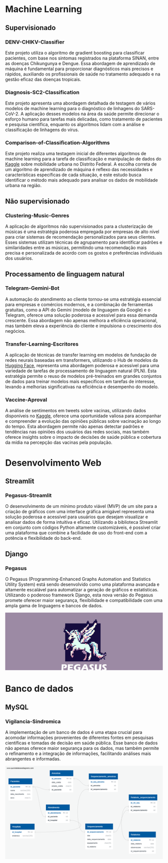 # Machine Learning

## Supervisionado

### DENV-CHIKV-Classifier

Este projeto utiliza o algoritmo de gradient boosting para classificar pacientes, com base nos sintomas registrados na plataforma SINAN, entre as doenças Chikungunya e Dengue. Essa abordagem de aprendizado de máquina é fundamental para proporcionar diagnósticos mais precisos e rápidos, auxiliando os profissionais de saúde no tratamento adequado e na gestão eficaz das doenças tropicais.

### Diagnosis-SC2-Classification

Este projeto apresenta uma abordagem detalhada de testagem de vários modelos de machine learning para o diagnóstico de linhagens do SARS-CoV-2. A aplicação desses modelos na área da saúde permite direcionar o esforço humano para tarefas mais delicadas, como tratamento de pacientes e pesquisa científica, enquanto os algoritmos lidam com a análise e classificação de linhagens do vírus.

### Comparison-of-Classification-Algorithms

Este projeto realiza uma testagem inicial de diferentes algoritmos de machine learning para a tarefa de classificação e manipulação de dados do [Kaggle](https://www.kaggle.com/) sobre mobilidade urbana no Distrito Federal. A escolha correta de um algoritmo de aprendizado de máquina é reflexo das necessidades e características específicas de cada situação, e este estudo busca identificar o método mais adequado para analisar os dados de mobilidade urbana na região.

## Não supervisionado

### Clustering-Music-Genres

A aplicação de algoritmos não supervisionados para a clusterização de músicas é uma estratégia poderosa empregada por empresas de alto nível para criar sistemas de recomendação personalizados para seus clientes. Esses sistemas utilizam técnicas de agrupamento para identificar padrões e similaridades entre as músicas, permitindo uma recomendação mais precisa e personalizada de acordo com os gostos e preferências individuais dos usuários.

## Processamento de linguagem natural

### Telegram-Gemini-Bot

A automação do atendimento ao cliente tornou-se uma estratégia essencial para empresas e comércios modernos, e a combinação de ferramentas gratuitas, como a API do Gemini (modelo de linguagem da Google) e o Telegram, oferece uma solução poderosa e acessível para essa demanda crescente. Essa abordagem não apenas melhora a eficiência operacional, mas também eleva a experiência do cliente e impulsiona o crescimento dos negócios.

### Transfer-Learning-Escritores

A aplicação de técnicas de transfer learning em modelos de fundação de redes neurais baseadas em transformers, utilizando o Hub de modelos da [Hugging Face](https://huggingface.co/), representa uma abordagem poderosa e acessível para uma variedade de tarefas de processamento de linguagem natural (PLN). Esta estratégia permite o reuso de modelos pré-treinados em grandes conjuntos de dados para treinar modelos mais específicos em tarefas de interesse, levando a melhorias significativas na eficiência e desempenho do modelo.

### Vaccine-Aproval

A análise de sentimentos em tweets sobre vacinas, utilizando dados disponíveis no [Kaggle](https://www.kaggle.com/), oferece uma oportunidade valiosa para acompanhar e compreender a evolução das opiniões públicas sobre vacinação ao longo do tempo. Esta abordagem permite não apenas detectar padrões e tendências nas opiniões dos usuários das redes sociais, mas também oferece insights sobre o impacto de decisões de saúde pública e cobertura da mídia na percepção das vacinas pela população.

# Desenvolvimento Web

## Streamlit

### Pegasus-Streamlit

O desenvolvimento de um mínimo produto viável (MVP) de um site para a criação de gráficos com uma interface gráfica amigável representa uma solução poderosa e acessível para usuários que desejam visualizar e analisar dados de forma intuitiva e eficaz. Utilizando a biblioteca Streamlit em conjunto com códigos Python altamente customizáveis, é possível criar uma plataforma que combine a facilidade de uso do front-end com a potência e flexibilidade do back-end.

## Django

### Pegasus

O Pegasus (Programming-Enhanced Graphs Automation and Statistics Utility System) está sendo desenvolvido como uma plataforma avançada e altamente escalável para automatizar a geração de gráficos e estatísticas. Utilizando o poderoso framework Django, esta nova versão do Pegasus promete oferecer maior segurança, flexibilidade e compatibilidade com uma ampla gama de linguagens e bancos de dados.

![pegasus_logo](https://github.com/pdrmglc/Pegasus/blob/main/media/logo.svg)

# Banco de dados

## MySQL

### Vigilancia-Sindromica

A implementação de um banco de dados é uma etapa crucial para acomodar informações provenientes de diferentes fontes em pesquisas científicas e tomadas de decisão em saúde pública. Esse banco de dados não apenas oferece maior segurança para os dados, mas também permite o refinamento e a integração de informações, facilitando análises mais abrangentes e informadas.

![MySQL schema](https://github.com/pdrmglc/Portfolio/blob/main/Vigilancia-Sindromica/schema.png)
